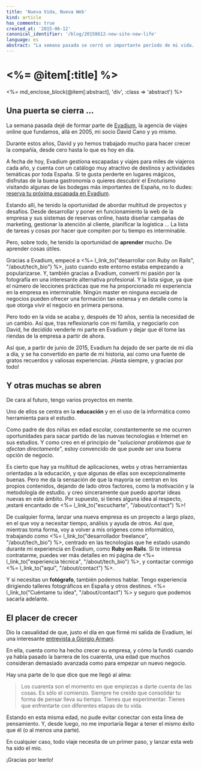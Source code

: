 ```yaml
---
title: 'Nueva Vida, Nueva Web'
kind: article
has_comments: true
created_at: '2015-06-12'
canonical_identifier: '/blog/20150612-new-site-new-life'
language: es
abstract: "La semana pasada se cerró un importante período de mi vida. Suficientemente importante, de hecho, para convencerme, al fin, de poner en marcha mi web personal, algo que llevo años dejando para mañana."
---
```

# <%= @item[:title] %>

<%= md_enclose_block(@item[:abstract], 'div', :class => 'abstract') %>

## Una puerta se cierra ...

La semana pasada dejé de formar parte de [Evadium](http://www.evadium.com), la agencia de viajes online que fundamos, allá en 2005, mi socio David Cano y yo mismo.

Durante estos años, David y yo hemos trabajado mucho para hacer crecer la compañía, desde cero hasta lo que es hoy en día.

A fecha de hoy, Evadium gestiona escapadas y viajes para miles de viajeros cada año, y cuenta con un catálogo muy atractivo de destinos y actividades temáticas por toda España. Si te gusta perderte en lugares mágicos, disfrutas de la buena gastronomía o quieres descubrir el Enoturismo visitando algunas de las bodegas más importantes de España, no lo dudes: [reserva tu próxima escapada en Evadium](http://www.evadium.com).

Estando allí, he tenido la oportunidad de abordar multitud de proyectos y desafíos. Desde desarrollar y poner en funcionamiento la web de la empresa y sus sistemas de reservas online, hasta diseñar campañas de marketing, gestionar la atención al cliente, planificar la logística ... La lista de tareas y cosas por hacer que compiten por tu tiempo es interminable.

Pero, sobre todo, he tenido la oportunidad de **aprender** mucho. De aprender cosas útiles. 

Gracias a Evadium, empecé a <%= l_link_to("desarrollar con Ruby on Rails", "/about/tech_bio") %>, justo cuando este entorno estaba empezando a popularizarse. Y, también gracias a Evadium, convertí mi pasión por la fotografía en una interesante alternativa profesional. Y la lista sigue, ya que el número de lecciones prácticas que me ha proporcionado mi experiencia en la empresa es interminable. Ningún master en ninguna escuela de negocios pueden ofrecer una formación tan extensa y en detalle como la que otorga vivir el negocio en primera persona.

Pero todo en la vida se acaba y, después de 10 años, sentía la necesidad de un cambio. Así que, tras reflexionarlo con mi familia, y negociarlo con David, he decidido venderle mi parte en Evadium y dejar que él tome las riendas de la empresa a partir de ahora.

Así que, a partir de junio de 2015, Evadium ha dejado de ser parte de mi día a día, y se ha convertido en parte de mi historia, así como una fuente de gratos recuerdos y valiosas experiencias. ¡Hasta siempre, y gracias por todo!

## Y otras muchas se abren

De cara al futuro, tengo varios proyectos en mente.

Uno de ellos se centra en la **educación** y en el uso de la informática como herramienta para el estudio.

Como padre de dos niñas en edad escolar, constantemente se me ocurren oportunidades para sacar partido de las nuevas tecnologías e Internet en sus estudios. Y como creo en el principio de "*solucionar problemas que te afectan directamente*", estoy convencido de que puede ser una buena opción de negocio.

Es cierto que hay ya multitud de aplicaciones, webs y otras herramientas orientadas a la educación, y que algunas de ellas son excepcionalmente buenas. Pero me da la sensación de que la mayoría se centran en los propios contenidos, dejando de lado otros factores, como la motivación y la metodología de estudio. y creo sinceramente que puedo aportar ideas nuevas en este ámbito. Por supuesto, si tienes alguna idea al respecto, ¡estaré encantado de <%= l_link_to("escucharte", "/about/contact") %>!

De cualquier forma, lanzar una nueva empresa es un proyecto a largo plazo, en el que voy a necesitar tiempo, análisis y ayuda de otros. Así que, mientras toma forma, voy a volver a mis orígenes como informático, trabajando como <%= l_link_to("desarrollador freelance", "/about/tech_bio") %>, centrado en las tecnologías que he estado usando durante mi experiencia en Evadium, como **Ruby on Rails**. Si te interesa contratarme, puedes ver más detalles en mi página de <%= l_link_to("experiencia técnica", "/about/tech_bio") %>, y contactar conmigo <%= l_link_to("aquí", "/about/contact") %>.

Y si necesitas un **fotógrafo**, también podemos hablar. Tengo experiencia dirigiendo talleres fotográficos en España y otros destinos. <%= l_link_to("Cuéntame tu idea", "/about/contact") %> y seguro que podemos sacarla adelante.

## El placer de crecer

Dio la casualidad de que, justo el día en que firmé mi salida de Evadium, leí una interesante [entrevista a Giorgio Armani](http://www.gq.com/style/celebrities/201506/giorgio-armani-interview).

En ella, cuenta como ha hecho crecer su empresa, y cómo la fundó cuando ya había pasado la barrera de los cuarenta, una edad que muchos consideran demasiado avanzada como para empezar un nuevo negocio.

Hay una parte de lo que dice que me llegó al alma:

> Los cuarenta son el momento en que empiezas a darte cuenta de las cosas. Es sólo el comienzo. Siempre he creído que consolidar tu forma de pensar lleva su tiempo. Tienes que experimentar. Tienes que enfrentarte con diferentes etapas de tu vida.

Estando en esta misma edad, no pude evitar conectar con esta línea de pensamiento. Y, desde luego, no me importaría llegar a tener el mismo éxito que él (o al menos una parte).

En cualquier caso, todo viaje necesita de un primer paso, y lanzar esta web ha sido el mío.

¡Gracias por leerlo!
 
